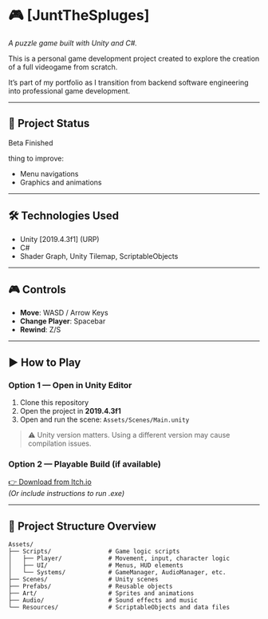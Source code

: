 # 🎮 [JuntTheSpluges]

*A puzzle game built with Unity and C#.*

This is a personal game development project created to explore the creation of a full videogame from scratch.

It’s part of my portfolio as I transition from backend software engineering into professional game development.

---

## 📌 Project Status

Beta Finished 

thing to improve: 
- Menu navigations
- Graphics and animations

---

## 🛠️ Technologies Used

- Unity [2019.4.3f1] (URP)
- C#
- Shader Graph, Unity Tilemap, ScriptableObjects

---

## 🎮 Controls

- **Move**: WASD / Arrow Keys
- **Change Player**: Spacebar
- **Rewind**: Z/S

---

## ▶️ How to Play

### Option 1 — Open in Unity Editor

1. Clone this repository
2. Open the project in **2019.4.3f1**
3. Open and run the scene: `Assets/Scenes/Main.unity`

> ⚠️ Unity version matters. Using a different version may cause compilation issues.

### Option 2 — Playable Build (if available)

[👉 Download from Itch.io](https://your-game.itch.io)  
*(Or include instructions to run .exe)*

---

## 📁 Project Structure Overview

```plaintext
Assets/
├── Scripts/                # Game logic scripts
│   ├── Player/             # Movement, input, character logic
│   ├── UI/                 # Menus, HUD elements
│   └── Systems/            # GameManager, AudioManager, etc.
├── Scenes/                 # Unity scenes
├── Prefabs/                # Reusable objects
├── Art/                    # Sprites and animations
├── Audio/                  # Sound effects and music
└── Resources/              # ScriptableObjects and data files

 
